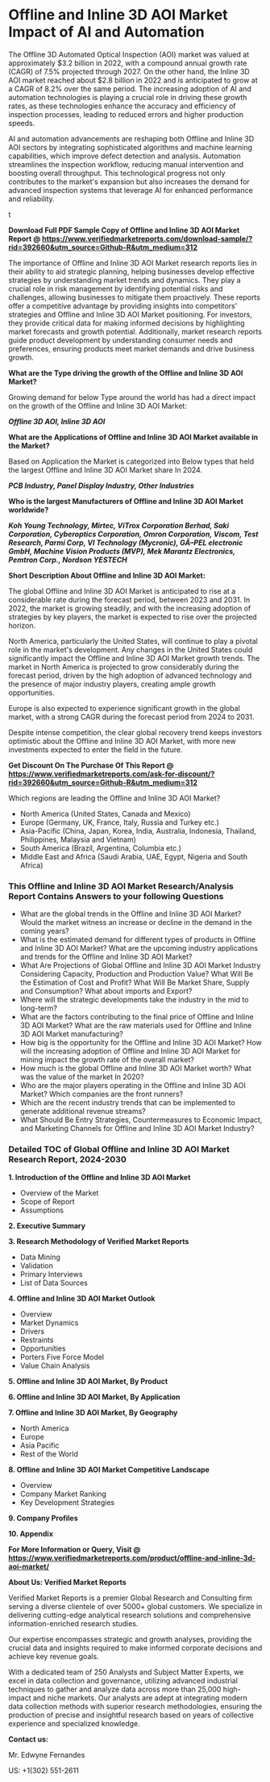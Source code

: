 <meta name="title" content="Global Offline and Inline 3D AOI Market Impact of AI and Automation"><meta name="description" content="The Offline 3D Automated Optical Inspection (AOI) market was valued at approximately $3.2 billion in 2022, with a compound annual growth rate (CAGR) of 7.5% projected "><meta name="title" content="Offline and Inline 3D AOI Market Size, Share, Scope, Trends, Growth, Opportunities, Analysis, Forecast"><h1>Offline and Inline 3D AOI Market Impact of AI and Automation</h1><p>The Offline 3D Automated Optical Inspection (AOI) market was valued at approximately $3.2 billion in 2022, with a compound annual growth rate (CAGR) of 7.5% projected through 2027. On the other hand, the Inline 3D AOI market reached about $2.8 billion in 2022 and is anticipated to grow at a CAGR of 8.2% over the same period. The increasing adoption of AI and automation technologies is playing a crucial role in driving these growth rates, as these technologies enhance the accuracy and efficiency of inspection processes, leading to reduced errors and higher production speeds.</p><p>AI and automation advancements are reshaping both Offline and Inline 3D AOI sectors by integrating sophisticated algorithms and machine learning capabilities, which improve defect detection and analysis. Automation streamlines the inspection workflow, reducing manual intervention and boosting overall throughput. This technological progress not only contributes to the market's expansion but also increases the demand for advanced inspection systems that leverage AI for enhanced performance and reliability.</p>t</p><p id="" class=""><strong>Download Full PDF Sample Copy of Offline and Inline 3D AOI Market Report @ <a href="https://www.verifiedmarketreports.com/download-sample/?rid=392660&utm_source=Github-R&utm_medium=312" target="_blank">https://www.verifiedmarketreports.com/download-sample/?rid=392660&utm_source=Github-R&utm_medium=312</a></strong></p><p>The importance of&nbsp;Offline and Inline 3D AOI Market research reports lies in their ability to aid strategic planning, helping businesses develop effective strategies by understanding market trends and dynamics. They play a crucial role in risk management by identifying potential risks and challenges, allowing businesses to mitigate them proactively. These reports offer a competitive advantage by providing insights into competitors' strategies and Offline and Inline 3D AOI Market positioning. For investors, they provide critical data for making informed decisions by highlighting market forecasts and growth potential. Additionally, market research reports guide product development by understanding consumer needs and preferences, ensuring products meet market demands and drive business growth.</p><p><strong>What are the&nbsp;Type driving the growth of the Offline and Inline 3D AOI Market?</strong></p><p id="" class="">Growing demand for below Type around the world has had a direct impact on the growth of the Offline and Inline 3D AOI Market:</p><em><strong>Offline 3D AOI, Inline 3D AOI</strong></em></p><strong>What are the&nbsp;Applications&nbsp;of Offline and Inline 3D AOI Market available in the Market?</strong></p><p id="" class="">Based on Application the Market is categorized into Below types that held the largest Offline and Inline 3D AOI Market share In 2024.</p><em><strong>PCB Industry, Panel Display Industry, Other Industries</strong></em></p><strong>Who is the largest Manufacturers of Offline and Inline 3D AOI Market worldwide?</strong></p><p><em><strong>Koh Young Technology, Mirtec, ViTrox Corporation Berhad, Saki Corporation, Cyberoptics Corporation, Omron Corporation, Viscom, Test Research, Parmi Corp, VI Technology (Mycronic), GÃ–PEL electronic GmbH, Machine Vision Products (MVP), Mek Marantz Electronics, Pemtron Corp., Nordson YESTECH</strong></em></p><p id="" class=""><strong>Short Description About Offline and Inline 3D AOI Market:</strong></p><p>The global Offline and Inline 3D AOI Market is anticipated to rise at a considerable rate during the forecast period, between 2023 and 2031. In 2022, the market is growing steadily, and with the increasing adoption of strategies by key players, the market is expected to rise over the projected horizon.</p><p>North America, particularly the United States, will continue to play a pivotal role in the market's development. Any changes in the United States could significantly impact the Offline and Inline 3D AOI Market growth trends. The market in North America is projected to grow considerably during the forecast period, driven by the high adoption of advanced technology and the presence of major industry players, creating ample growth opportunities.</p><p>Europe is also expected to experience significant growth in the global market, with a strong CAGR during the forecast period from 2024 to 2031.</p><p>Despite intense competition, the clear global recovery trend keeps investors optimistic about the Offline and Inline 3D AOI Market, with more new investments expected to enter the field in the future.</p><p id="" class=""><strong>Get Discount On The Purchase Of This Report @ <a href="https://www.verifiedmarketreports.com/ask-for-discount/?rid=392660&utm_source=Github-R&utm_medium=312" target="_blank">https://www.verifiedmarketreports.com/ask-for-discount/?rid=392660&utm_source=Github-R&utm_medium=312</a></strong></p>Which regions are leading the Offline and Inline 3D AOI Market?</p><ul><li>North America (United States, Canada and Mexico)</li><li>Europe (Germany, UK, France, Italy, Russia and Turkey etc.)</li><li>Asia-Pacific (China, Japan, Korea, India, Australia, Indonesia, Thailand, Philippines, Malaysia and Vietnam)</li><li>South America (Brazil, Argentina, Columbia etc.)</li><li>Middle East and Africa (Saudi Arabia, UAE, Egypt, Nigeria and South Africa)</li></ul><h3 id="" class="">This Offline and Inline 3D AOI Market Research/Analysis Report Contains Answers to your following Questions</h3><ul><li>What are the global trends in the Offline and Inline 3D AOI Market? Would the market witness an increase or decline in the demand in the coming years?</li><li>What is the estimated demand for different types of products in Offline and Inline 3D AOI Market? What are the upcoming industry applications and trends for the Offline and Inline 3D AOI Market?</li><li>What Are Projections of Global Offline and Inline 3D AOI Market Industry Considering Capacity, Production and Production Value? What Will Be the Estimation of Cost and Profit? What Will Be Market Share, Supply and Consumption? What about imports and Export?</li><li>Where will the strategic developments take the industry in the mid to long-term?</li><li>What are the factors contributing to the final price of Offline and Inline 3D AOI Market? What are the raw materials used for Offline and Inline 3D AOI Market manufacturing?</li><li>How big is the opportunity for the Offline and Inline 3D AOI Market? How will the increasing adoption of Offline and Inline 3D AOI Market for mining impact the growth rate of the overall market?</li><li>How much is the global Offline and Inline 3D AOI Market worth? What was the value of the market In 2020?</li><li>Who are the major players operating in the Offline and Inline 3D AOI Market? Which companies are the front runners?</li><li>Which are the recent industry trends that can be implemented to generate additional revenue streams?</li><li>What Should Be Entry Strategies, Countermeasures to Economic Impact, and Marketing Channels for Offline and Inline 3D AOI Market Industry?</li></ul><h3 id="" class="">Detailed TOC of Global Offline and Inline 3D AOI Market Research Report, 2024-2030</h3><p id="" class=""><strong>1. Introduction of the Offline and Inline 3D AOI Market</strong></p><ul><li>Overview of the Market</li><li>Scope of Report</li><li>Assumptions</li></ul><p id="" class=""><strong>2. Executive Summary</strong></p><p id="" class=""><strong>3. Research Methodology of Verified Market Reports</strong></p><ul><li>Data Mining</li><li>Validation</li><li>Primary Interviews</li><li>List of Data Sources</li></ul><p id="" class=""><strong>4. Offline and Inline 3D AOI Market Outlook</strong></p><ul><li>Overview</li><li>Market Dynamics</li><li>Drivers</li><li>Restraints</li><li>Opportunities</li><li>Porters Five Force Model</li><li>Value Chain Analysis</li></ul><p id="" class=""><strong>5. Offline and Inline 3D AOI Market, By Product</strong></p><p id="" class=""><strong>6. Offline and Inline 3D AOI Market, By Application</strong></p><p id="" class=""><strong>7. Offline and Inline 3D AOI Market, By Geography</strong></p><ul><li>North America</li><li>Europe</li><li>Asia Pacific</li><li>Rest of the World</li></ul><p id="" class=""><strong>8. Offline and Inline 3D AOI Market Competitive Landscape</strong></p><ul><li>Overview</li><li>Company Market Ranking</li><li>Key Development Strategies</li></ul><p id="" class=""><strong>9. Company Profiles</strong></p><p id="" class=""><strong>10. Appendix</strong></p><p id="" class=""><strong>For More Information or Query, Visit @ <a href="https://www.verifiedmarketreports.com/product/offline-and-inline-3d-aoi-market/" target="_blank">https://www.verifiedmarketreports.com/product/offline-and-inline-3d-aoi-market/</a></strong></p><p id="" class=""><strong>About Us: Verified Market Reports</strong></p><p id="" class="">Verified Market Reports is a premier Global Research and Consulting firm serving a diverse clientele of over 5000+ global customers. We specialize in delivering cutting-edge analytical research solutions and comprehensive information-enriched research studies.</p><p id="" class="">Our expertise encompasses strategic and growth analyses, providing the crucial data and insights required to make informed corporate decisions and achieve key revenue goals.</p><p id="" class="">With a dedicated team of 250 Analysts and Subject Matter Experts, we excel in data collection and governance, utilizing advanced industrial techniques to gather and analyze data across more than 25,000 high-impact and niche markets. Our analysts are adept at integrating modern data collection methods with superior research methodologies, ensuring the production of precise and insightful research based on years of collective experience and specialized knowledge.</p><p id="" class=""><strong>Contact us:</strong></p><p id="" class="">Mr. Edwyne Fernandes</p><p id="" class="">US: +1(302) 551-2611</p>